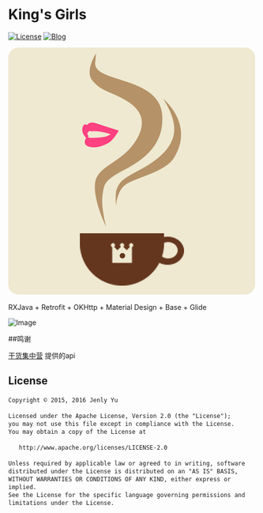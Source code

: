 
# King's Girls
[![License](https://img.shields.io/badge/license-Apche%202.0-blue.svg)](http://www.apache.org/licenses/LICENSE-2.0)
[![Blog](https://img.shields.io/badge/blog-Jenly-9933CC.svg)](http://blog.csdn.net/jenly121)

![Logo](logo.png)

RXJava + Retrofit + OKHttp + Material Design + Base + Glide

![Image](GIF.gif)

##鸣谢

[干货集中营](http://gank.io/) 提供的api

## License

    Copyright © 2015, 2016 Jenly Yu

    Licensed under the Apache License, Version 2.0 (the "License");
    you may not use this file except in compliance with the License.
    You may obtain a copy of the License at

       http://www.apache.org/licenses/LICENSE-2.0

    Unless required by applicable law or agreed to in writing, software
    distributed under the License is distributed on an "AS IS" BASIS,
    WITHOUT WARRANTIES OR CONDITIONS OF ANY KIND, either express or implied.
    See the License for the specific language governing permissions and
    limitations under the License.

